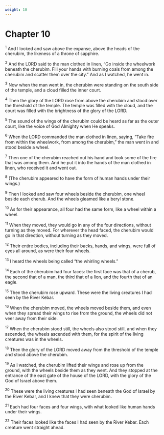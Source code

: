 ```yaml
---
weight: 10
---
```


# Chapter 10

<sup>1</sup> And I looked and saw above the expanse, above the heads of the cherubim, the likeness of a throne of sapphire. 

<sup>2</sup> And the LORD said to the man clothed in linen, “Go inside the wheelwork beneath the cherubim. Fill your hands with burning coals from among the cherubim and scatter them over the city.” And as I watched, he went in. 

<sup>3</sup> Now when the man went in, the cherubim were standing on the south side of the temple, and a cloud filled the inner court. 

<sup>4</sup> Then the glory of the LORD rose from above the cherubim and stood over the threshold of the temple. The temple was filled with the cloud, and the court was filled with the brightness of the glory of the LORD. 

<sup>5</sup> The sound of the wings of the cherubim could be heard as far as the outer court, like the voice of God Almighty when He speaks. 

<sup>6</sup> When the LORD commanded the man clothed in linen, saying, “Take fire from within the wheelwork, from among the cherubim,” the man went in and stood beside a wheel. 

<sup>7</sup> Then one of the cherubim reached out his hand and took some of the fire that was among them. And he put it into the hands of the man clothed in linen, who received it and went out. 

<sup>8</sup> (The cherubim appeared to have the form of human hands under their wings.) 

<sup>9</sup> Then I looked and saw four wheels beside the cherubim, one wheel beside each cherub. And the wheels gleamed like a beryl stone. 

<sup>10</sup> As for their appearance, all four had the same form, like a wheel within a wheel. 

<sup>11</sup> When they moved, they would go in any of the four directions, without turning as they moved. For wherever the head faced, the cherubim would go in that direction, without turning as they moved. 

<sup>12</sup> Their entire bodies, including their backs, hands, and wings, were full of eyes all around, as were their four wheels. 

<sup>13</sup> I heard the wheels being called “the whirling wheels.” 

<sup>14</sup> Each of the cherubim had four faces: the first face was that of a cherub, the second that of a man, the third that of a lion, and the fourth that of an eagle. 

<sup>15</sup> Then the cherubim rose upward. These were the living creatures I had seen by the River Kebar. 

<sup>16</sup> When the cherubim moved, the wheels moved beside them, and even when they spread their wings to rise from the ground, the wheels did not veer away from their side. 

<sup>17</sup> When the cherubim stood still, the wheels also stood still, and when they ascended, the wheels ascended with them, for the spirit of the living creatures was in the wheels. 

<sup>18</sup> Then the glory of the LORD moved away from the threshold of the temple and stood above the cherubim. 

<sup>19</sup> As I watched, the cherubim lifted their wings and rose up from the ground, with the wheels beside them as they went. And they stopped at the entrance of the east gate of the house of the LORD, with the glory of the God of Israel above them. 

<sup>20</sup> These were the living creatures I had seen beneath the God of Israel by the River Kebar, and I knew that they were cherubim. 

<sup>21</sup> Each had four faces and four wings, with what looked like human hands under their wings. 

<sup>22</sup> Their faces looked like the faces I had seen by the River Kebar. Each creature went straight ahead. 


